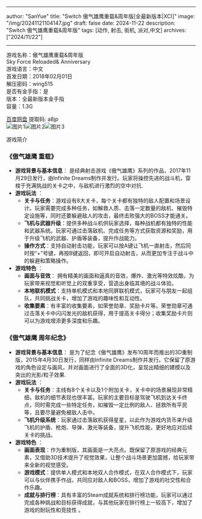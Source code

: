 
---
author: "SanYue"
title: "Switch 傲气雄鹰重载&周年版[全最新版本|XCI]"
image: "/img/20241121104147.jpg"
draft: false
date: 2024-11-22
description: "Switch 傲气雄鹰重载&周年版"
tags: [动作, 射击, 街机, 派对,中文]
archives: ["2024/11/22"]

---

游戏名称：傲气雄鹰重载&周年版   
Sky Force Reloaded& Anniversary    
游戏语言：中文  
首发日期：2018年02月01日  
解压密码：wing515  
是否有金手指：是  
版本：全最新版本金手指   
容量：1.3G

[百度网盘](https://pan.baidu.com/s/1OuB6sV9erymKxL1fBl1qxg) 提取码: a8jp  
![图片1](/img/fdd1a.jpg)![图片2](/img/9179c.jpg)![图片3](/img/56b8f4.jpg)  

游戏简介  
### 《傲气雄鹰 重载》
- **游戏背景与基本信息**： 是经典射击游戏《傲气雄鹰》系列的作品，2017年11月29日发行，由Infinite Dreams制作并发行。玩家将操控先进的战斗机，穿梭于充满挑战的关卡之中，与敌机进行激烈的空中对抗.
- **游戏玩法** ：
    - **关卡与任务**：游戏设有8大关卡，每个关卡都有独特的敌人配置和场景设计。玩家需要完成多种任务，如解救人质、击落一定数量的敌机、摧毁特定设施等，同时还要躲避敌人的攻击，最终击败强大的BOSS才能通关。
    - **飞机与武器升级**：提供多种战斗机供玩家选择，每种战机都有独特的性能和武器系统。玩家可通过击落敌机、完成任务等方式获取资源和奖励，用于升级飞机的武器、护盾等装备，提升作战能力。
    - **操作方式**：支持自动射击功能，玩家可以按A键让飞机一直射击，然后同时按“+”号键，再按B键返回，即可开启自动射击，从而更加专注于战斗中的躲避和策略操作。
- **游戏特色** ：
    - **画面与音效**： 拥有精美的画面和逼真的音效，爆炸、激光等特效炫酷，为玩家带来视觉和听觉上的双重享受，营造出身临其境的战斗体验。
    - **本地联机模式**：支持单机模式和本地同屏联机模式，玩家可与朋友一起组队，共同挑战关卡，增加了游戏的趣味性和互动性。
    - **收集要素**：有丰富的收集要素，如荣誉勋章、奖励卡片等。荣誉勋章可通过击落关卡中闪闪发光的敌机获得，用于提高关卡得分；收集奖励卡片则可以为游戏增添更多深度和乐趣。

### 《傲气雄鹰 周年纪念》
- **游戏背景与基本信息**： 是为了纪念《傲气雄鹰》发布10周年而推出的3D重制版，2015年4月30日发行，同样由Infinite Dreams制作并发行。它保留了原游戏的角色设定与画风，并对画面进行了全面的3D化，呈现出精细的建模以及突出的光影/粒子效果.
- **游戏玩法** ：
    - **关卡与任务**：主线有8个关卡以及1个附加关卡，关卡中的场景展现非常精细，敌机的细节表现也很丰富。玩家的主要目标是驾驶飞机到达关卡终点，同时需完成一些特定任务，如摧毁一定比例的敌人、拯救所有平民等，且要尽量避免被敌人击中。
    - **飞机升级系统**：玩家通过击落敌机获得星星，以此作为游戏内货币来升级飞机的护盾、枪炮、导弹、激光等装备，提升飞机性能，更好地应对后续关卡的挑战。
- **游戏特色** ：
    - **画面表现**：作为重制版，其画面是一大亮点。既保留了原游戏的经典元素，又借助3D技术提升了视觉效果，让整个战斗场景更加震撼，给玩家带来全新的视觉感受。
    - **游戏模式**：提供单人模式和本地双人合作模式，在双人合作模式下，玩家可以与伙伴携手作战，共同应对敌人和BOSS，增加了游戏的社交性和合作乐趣。
    - **成就与排行榜**：具有丰富的Steam成就系统和排行榜功能，玩家可以通过完成各种挑战和目标获得成就，与其他玩家在排行榜上一较高下，增加了游戏的耐玩性和竞技性 。
 
